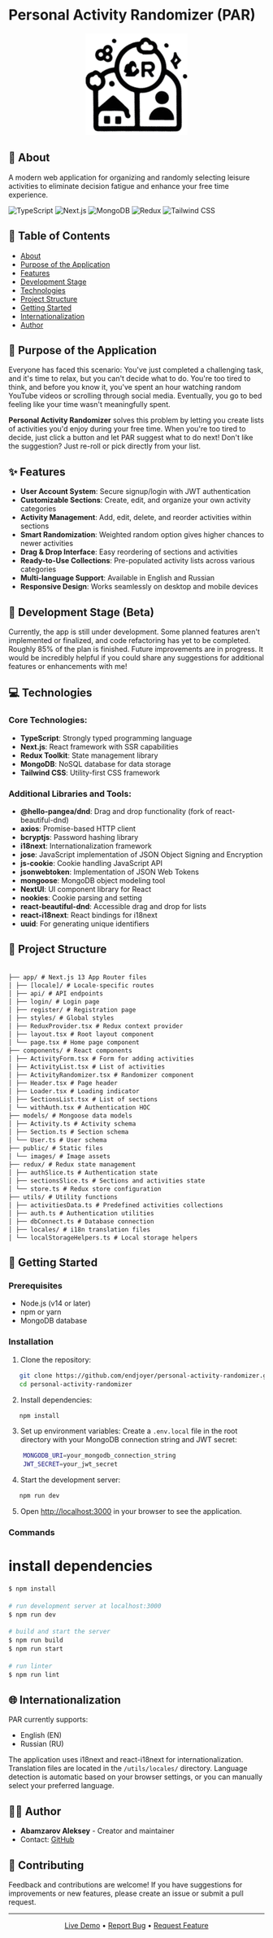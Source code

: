 # Personal Activity Randomizer (PAR)

<p align="center">
  <img src="/public/images/par-icon.png" alt="PAR Logo" width="200"/>
</p>

## 🤔 About <a name="about"></a>

A modern web application for organizing and randomly selecting leisure activities to eliminate decision fatigue and enhance your free time experience.

![TypeScript](https://img.shields.io/badge/TypeScript-007ACC?style=for-the-badge&logo=typescript&logoColor=white)
![Next.js](https://img.shields.io/badge/Next.js-000000?style=for-the-badge&logo=next.js&logoColor=white)
![MongoDB](https://img.shields.io/badge/MongoDB-4EA94B?style=for-the-badge&logo=mongodb&logoColor=white)
![Redux](https://img.shields.io/badge/Redux-593D88?style=for-the-badge&logo=redux&logoColor=white)
![Tailwind CSS](https://img.shields.io/badge/Tailwind_CSS-38B2AC?style=for-the-badge&logo=tailwind-css&logoColor=white)

## 📝 Table of Contents

- [About](#about)
- [Purpose of the Application](#purpose)
- [Features](#features)
- [Development Stage](#development)
- [Technologies](#technologies)
- [Project Structure](#structure)
- [Getting Started](#getting-started)
- [Internationalization](#internationalization)
- [Author](#author)

## 🎯 Purpose of the Application <a name="purpose"></a>

Everyone has faced this scenario: You've just completed a challenging task, and it's time to relax, but you can't decide what to do. You're too tired to think, and before you know it, you've spent an hour watching random YouTube videos or scrolling through social media. Eventually, you go to bed feeling like your time wasn't meaningfully spent.

**Personal Activity Randomizer** solves this problem by letting you create lists of activities you'd enjoy during your free time. When you're too tired to decide, just click a button and let PAR suggest what to do next! Don't like the suggestion? Just re-roll or pick directly from your list.

## ✨ Features <a name="features"></a>

- **User Account System**: Secure signup/login with JWT authentication
- **Customizable Sections**: Create, edit, and organize your own activity categories
- **Activity Management**: Add, edit, delete, and reorder activities within sections
- **Smart Randomization**: Weighted random option gives higher chances to newer activities
- **Drag & Drop Interface**: Easy reordering of sections and activities
- **Ready-to-Use Collections**: Pre-populated activity lists across various categories
- **Multi-language Support**: Available in English and Russian
- **Responsive Design**: Works seamlessly on desktop and mobile devices

## 🚧 Development Stage (Beta) <a name="development"></a>

Currently, the app is still under development. Some planned features aren't implemented or finalized, and code refactoring has yet to be completed. Roughly 85% of the plan is finished. Future improvements are in progress. It would be incredibly helpful if you could share any suggestions for additional features or enhancements with me!

## 💻 Technologies <a name="technologies"></a>

### Core Technologies:

- **TypeScript**: Strongly typed programming language
- **Next.js**: React framework with SSR capabilities
- **Redux Toolkit**: State management library
- **MongoDB**: NoSQL database for data storage
- **Tailwind CSS**: Utility-first CSS framework

### Additional Libraries and Tools:

- **@hello-pangea/dnd**: Drag and drop functionality (fork of react-beautiful-dnd)
- **axios**: Promise-based HTTP client
- **bcryptjs**: Password hashing library
- **i18next**: Internationalization framework
- **jose**: JavaScript implementation of JSON Object Signing and Encryption
- **js-cookie**: Cookie handling JavaScript API
- **jsonwebtoken**: Implementation of JSON Web Tokens
- **mongoose**: MongoDB object modeling tool
- **NextUI**: UI component library for React
- **nookies**: Cookie parsing and setting
- **react-beautiful-dnd**: Accessible drag and drop for lists
- **react-i18next**: React bindings for i18next
- **uuid**: For generating unique identifiers

## 📁 Project Structure <a name="structure"></a>

```

├── app/ # Next.js 13 App Router files
│ ├── [locale]/ # Locale-specific routes
│ ├── api/ # API endpoints
│ ├── login/ # Login page
│ ├── register/ # Registration page
│ ├── styles/ # Global styles
│ ├── ReduxProvider.tsx # Redux context provider
│ ├── layout.tsx # Root layout component
│ └── page.tsx # Home page component
├── components/ # React components
│ ├── ActivityForm.tsx # Form for adding activities
│ ├── ActivityList.tsx # List of activities
│ ├── ActivityRandomizer.tsx # Randomizer component
│ ├── Header.tsx # Page header
│ ├── Loader.tsx # Loading indicator
│ ├── SectionsList.tsx # List of sections
│ └── withAuth.tsx # Authentication HOC
├── models/ # Mongoose data models
│ ├── Activity.ts # Activity schema
│ ├── Section.ts # Section schema
│ └── User.ts # User schema
├── public/ # Static files
│ └── images/ # Image assets
├── redux/ # Redux state management
│ ├── authSlice.ts # Authentication state
│ ├── sectionsSlice.ts # Sections and activities state
│ └── store.ts # Redux store configuration
├── utils/ # Utility functions
│ ├── activitiesData.ts # Predefined activities collections
│ ├── auth.ts # Authentication utilities
│ ├── dbConnect.ts # Database connection
│ ├── locales/ # i18n translation files
│ └── localStorageHelpers.ts # Local storage helpers
```

## 🏁 Getting Started <a name="getting-started"></a>

### Prerequisites

- Node.js (v14 or later)
- npm or yarn
- MongoDB database

### Installation

1. Clone the repository:

```sh
   git clone https://github.com/endjoyer/personal-activity-randomizer.git
   cd personal-activity-randomizer
```

2. Install dependencies:

```sh
   npm install
```

3. Set up environment variables:
   Create a `.env.local` file in the root directory with your MongoDB connection string and JWT secret:

```sh
    MONGODB_URI=your_mongodb_connection_string
    JWT_SECRET=your_jwt_secret
```

4. Start the development server:

```sh
   npm run dev
```

5. Open [http://localhost:3000](http://localhost:3000) in your browser to see the application.

### Commands

# install dependencies

```sh
$ npm install

# run development server at localhost:3000
$ npm run dev

# build and start the server
$ npm run build
$ npm run start

# run linter
$ npm run lint
```

## 🌐 Internationalization <a name="internationalization"></a>

PAR currently supports:

- English (EN)
- Russian (RU)

The application uses i18next and react-i18next for internationalization. Translation files are located in the `/utils/locales/` directory. Language detection is automatic based on your browser settings, or you can manually select your preferred language.

## 👨‍💻 Author <a name="author"></a>

- **Abamzarov Aleksey** - Creator and maintainer
- Contact: [GitHub](https://github.com/endjoyer)

## 🤝 Contributing

Feedback and contributions are welcome! If you have suggestions for improvements or new features, please create an issue or submit a pull request.

---

<p align="center">
  <a href="https://personal-activity-randomizer.vercel.app/">Live Demo</a>
  •
  <a href="https://github.com/endjoyer/personal-activity-randomizer/issues">Report Bug</a>
  •
  <a href="https://github.com/endjoyer/personal-activity-randomizer/issues">Request Feature</a>
</p>
